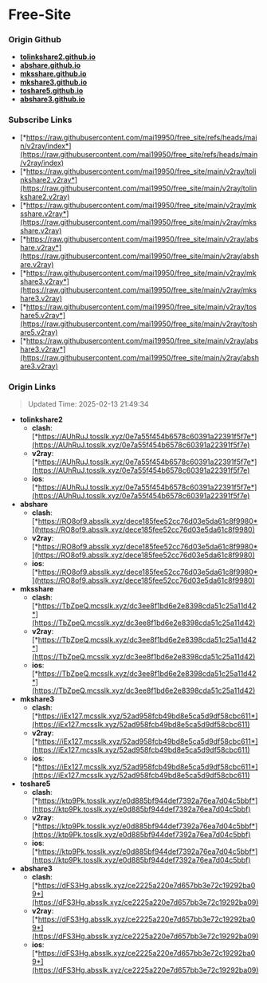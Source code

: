 # Free-Site

### Origin Github

- [**tolinkshare2.github.io**](https://github.com/tolinkshare2/tolinkshare2.github.io)
- [**abshare.github.io**](https://github.com/abshare/abshare.github.io)
- [**mksshare.github.io**](https://github.com/mksshare/mksshare.github.io)
- [**mkshare3.github.io**](https://github.com/mkshare3/mkshare3.github.io)
- [**toshare5.github.io**](https://github.com/toshare5/toshare5.github.io)
- [**abshare3.github.io**](https://github.com/abshare3/abshare3.github.io)

### Subscribe Links

- [*https://raw.githubusercontent.com/mai19950/free_site/refs/heads/main/v2ray/index*](https://raw.githubusercontent.com/mai19950/free_site/refs/heads/main/v2ray/index)
- [*https://raw.githubusercontent.com/mai19950/free_site/main/v2ray/tolinkshare2.v2ray*](https://raw.githubusercontent.com/mai19950/free_site/main/v2ray/tolinkshare2.v2ray)
- [*https://raw.githubusercontent.com/mai19950/free_site/main/v2ray/mksshare.v2ray*](https://raw.githubusercontent.com/mai19950/free_site/main/v2ray/mksshare.v2ray)
- [*https://raw.githubusercontent.com/mai19950/free_site/main/v2ray/abshare.v2ray*](https://raw.githubusercontent.com/mai19950/free_site/main/v2ray/abshare.v2ray)
- [*https://raw.githubusercontent.com/mai19950/free_site/main/v2ray/mkshare3.v2ray*](https://raw.githubusercontent.com/mai19950/free_site/main/v2ray/mkshare3.v2ray)
- [*https://raw.githubusercontent.com/mai19950/free_site/main/v2ray/toshare5.v2ray*](https://raw.githubusercontent.com/mai19950/free_site/main/v2ray/toshare5.v2ray)
- [*https://raw.githubusercontent.com/mai19950/free_site/main/v2ray/abshare3.v2ray*](https://raw.githubusercontent.com/mai19950/free_site/main/v2ray/abshare3.v2ray)

### Origin Links

> Updated Time: 2025-02-13 21:49:34

- **tolinkshare2**
  - **clash**: [*https://AUhRuJ.tosslk.xyz/0e7a55f454b6578c60391a22391f5f7e*](https://AUhRuJ.tosslk.xyz/0e7a55f454b6578c60391a22391f5f7e)
  - **v2ray**: [*https://AUhRuJ.tosslk.xyz/0e7a55f454b6578c60391a22391f5f7e*](https://AUhRuJ.tosslk.xyz/0e7a55f454b6578c60391a22391f5f7e)
  - **ios**: [*https://AUhRuJ.tosslk.xyz/0e7a55f454b6578c60391a22391f5f7e*](https://AUhRuJ.tosslk.xyz/0e7a55f454b6578c60391a22391f5f7e)
- **abshare**
  - **clash**: [*https://RO8of9.absslk.xyz/dece185fee52cc76d03e5da61c8f9980*](https://RO8of9.absslk.xyz/dece185fee52cc76d03e5da61c8f9980)
  - **v2ray**: [*https://RO8of9.absslk.xyz/dece185fee52cc76d03e5da61c8f9980*](https://RO8of9.absslk.xyz/dece185fee52cc76d03e5da61c8f9980)
  - **ios**: [*https://RO8of9.absslk.xyz/dece185fee52cc76d03e5da61c8f9980*](https://RO8of9.absslk.xyz/dece185fee52cc76d03e5da61c8f9980)
- **mksshare**
  - **clash**: [*https://TbZpeQ.mcsslk.xyz/dc3ee8f1bd6e2e8398cda51c25a11d42*](https://TbZpeQ.mcsslk.xyz/dc3ee8f1bd6e2e8398cda51c25a11d42)
  - **v2ray**: [*https://TbZpeQ.mcsslk.xyz/dc3ee8f1bd6e2e8398cda51c25a11d42*](https://TbZpeQ.mcsslk.xyz/dc3ee8f1bd6e2e8398cda51c25a11d42)
  - **ios**: [*https://TbZpeQ.mcsslk.xyz/dc3ee8f1bd6e2e8398cda51c25a11d42*](https://TbZpeQ.mcsslk.xyz/dc3ee8f1bd6e2e8398cda51c25a11d42)
- **mkshare3**
  - **clash**: [*https://iEx127.mcsslk.xyz/52ad958fcb49bd8e5ca5d9df58cbc611*](https://iEx127.mcsslk.xyz/52ad958fcb49bd8e5ca5d9df58cbc611)
  - **v2ray**: [*https://iEx127.mcsslk.xyz/52ad958fcb49bd8e5ca5d9df58cbc611*](https://iEx127.mcsslk.xyz/52ad958fcb49bd8e5ca5d9df58cbc611)
  - **ios**: [*https://iEx127.mcsslk.xyz/52ad958fcb49bd8e5ca5d9df58cbc611*](https://iEx127.mcsslk.xyz/52ad958fcb49bd8e5ca5d9df58cbc611)
- **toshare5**
  - **clash**: [*https://ktp9Pk.tosslk.xyz/e0d885bf944def7392a76ea7d04c5bbf*](https://ktp9Pk.tosslk.xyz/e0d885bf944def7392a76ea7d04c5bbf)
  - **v2ray**: [*https://ktp9Pk.tosslk.xyz/e0d885bf944def7392a76ea7d04c5bbf*](https://ktp9Pk.tosslk.xyz/e0d885bf944def7392a76ea7d04c5bbf)
  - **ios**: [*https://ktp9Pk.tosslk.xyz/e0d885bf944def7392a76ea7d04c5bbf*](https://ktp9Pk.tosslk.xyz/e0d885bf944def7392a76ea7d04c5bbf)
- **abshare3**
  - **clash**: [*https://dFS3Hg.absslk.xyz/ce2225a220e7d657bb3e72c19292ba09*](https://dFS3Hg.absslk.xyz/ce2225a220e7d657bb3e72c19292ba09)
  - **v2ray**: [*https://dFS3Hg.absslk.xyz/ce2225a220e7d657bb3e72c19292ba09*](https://dFS3Hg.absslk.xyz/ce2225a220e7d657bb3e72c19292ba09)
  - **ios**: [*https://dFS3Hg.absslk.xyz/ce2225a220e7d657bb3e72c19292ba09*](https://dFS3Hg.absslk.xyz/ce2225a220e7d657bb3e72c19292ba09)
